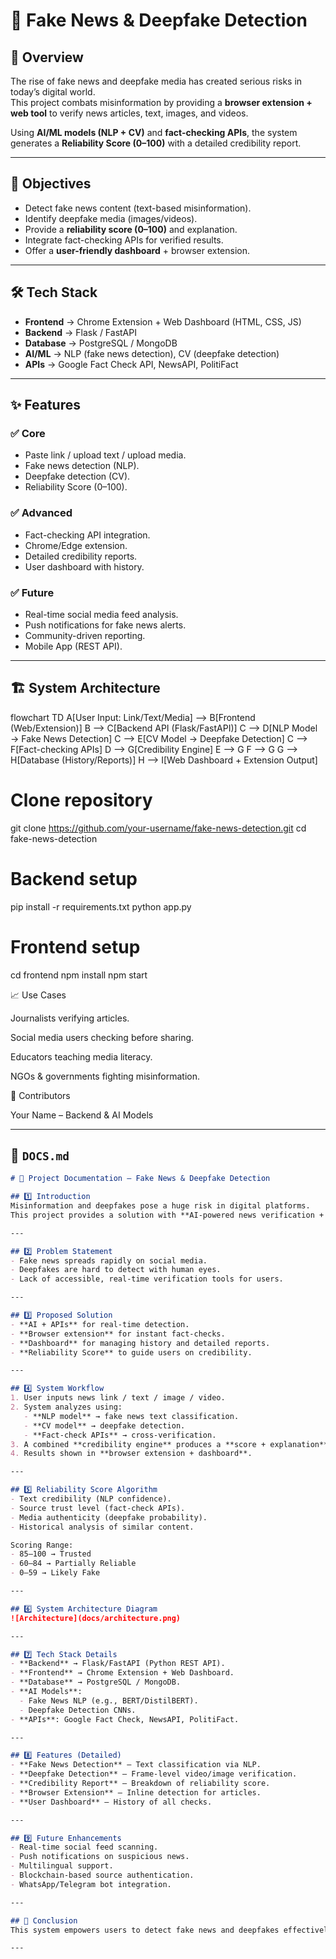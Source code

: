 # 📰 Fake News & Deepfake Detection

## 📖 Overview
The rise of fake news and deepfake media has created serious risks in today’s digital world.  
This project combats misinformation by providing a **browser extension + web tool** to verify news articles, text, images, and videos.  

Using **AI/ML models (NLP + CV)** and **fact-checking APIs**, the system generates a **Reliability Score (0–100)** with a detailed credibility report.

---

## 🎯 Objectives
- Detect fake news content (text-based misinformation).  
- Identify deepfake media (images/videos).  
- Provide a **reliability score (0–100)** and explanation.  
- Integrate fact-checking APIs for verified results.  
- Offer a **user-friendly dashboard** + browser extension.  

---

## 🛠️ Tech Stack
- **Frontend** → Chrome Extension + Web Dashboard (HTML, CSS, JS)  
- **Backend** → Flask / FastAPI  
- **Database** → PostgreSQL / MongoDB  
- **AI/ML** → NLP (fake news detection), CV (deepfake detection)  
- **APIs** → Google Fact Check API, NewsAPI, PolitiFact  

---

## ✨ Features
### ✅ Core
- Paste link / upload text / upload media.  
- Fake news detection (NLP).  
- Deepfake detection (CV).  
- Reliability Score (0–100).  

### ✅ Advanced
- Fact-checking API integration.  
- Chrome/Edge extension.  
- Detailed credibility reports.  
- User dashboard with history.  

### ✅ Future
- Real-time social media feed analysis.  
- Push notifications for fake news alerts.  
- Community-driven reporting.  
- Mobile App (REST API).  

---

## 🏗️ System Architecture
flowchart TD
    A[User Input: Link/Text/Media] --> B[Frontend (Web/Extension)]
    B --> C[Backend API (Flask/FastAPI)]
    C --> D[NLP Model → Fake News Detection]
    C --> E[CV Model → Deepfake Detection]
    C --> F[Fact-checking APIs]
    D --> G[Credibility Engine]
    E --> G
    F --> G
    G --> H[Database (History/Reports)]
    H --> I[Web Dashboard + Extension Output]

# Clone repository
git clone https://github.com/your-username/fake-news-detection.git
cd fake-news-detection

# Backend setup
pip install -r requirements.txt
python app.py

# Frontend setup
cd frontend
npm install
npm start

📈 Use Cases

Journalists verifying articles.

Social media users checking before sharing.

Educators teaching media literacy.

NGOs & governments fighting misinformation.

🤝 Contributors

Your Name – Backend & AI Models


---

## 📌 `DOCS.md`  

```markdown
# 📑 Project Documentation – Fake News & Deepfake Detection

## 1️⃣ Introduction
Misinformation and deepfakes pose a huge risk in digital platforms.  
This project provides a solution with **AI-powered news verification + media authentication**.

---

## 2️⃣ Problem Statement
- Fake news spreads rapidly on social media.  
- Deepfakes are hard to detect with human eyes.  
- Lack of accessible, real-time verification tools for users.  

---

## 3️⃣ Proposed Solution
- **AI + APIs** for real-time detection.  
- **Browser extension** for instant fact-checks.  
- **Dashboard** for managing history and detailed reports.  
- **Reliability Score** to guide users on credibility.  

---

## 4️⃣ System Workflow
1. User inputs news link / text / image / video.  
2. System analyzes using:  
   - **NLP model** → fake news text classification.  
   - **CV model** → deepfake detection.  
   - **Fact-check APIs** → cross-verification.  
3. A combined **credibility engine** produces a **score + explanation**.  
4. Results shown in **browser extension + dashboard**.  

---

## 5️⃣ Reliability Score Algorithm
- Text credibility (NLP confidence).  
- Source trust level (fact-check APIs).  
- Media authenticity (deepfake probability).  
- Historical analysis of similar content.  

Scoring Range:  
- 85–100 → Trusted  
- 60–84 → Partially Reliable  
- 0–59 → Likely Fake  

---

## 6️⃣ System Architecture Diagram
![Architecture](docs/architecture.png)

---

## 7️⃣ Tech Stack Details
- **Backend** → Flask/FastAPI (Python REST API).  
- **Frontend** → Chrome Extension + Web Dashboard.  
- **Database** → PostgreSQL / MongoDB.  
- **AI Models**:  
  - Fake News NLP (e.g., BERT/DistilBERT).  
  - Deepfake Detection CNNs.  
- **APIs**: Google Fact Check, NewsAPI, PolitiFact.  

---

## 8️⃣ Features (Detailed)
- **Fake News Detection** – Text classification via NLP.  
- **Deepfake Detection** – Frame-level video/image verification.  
- **Credibility Report** – Breakdown of reliability score.  
- **Browser Extension** – Inline detection for articles.  
- **User Dashboard** – History of all checks.  

---

## 9️⃣ Future Enhancements
- Real-time social feed scanning.  
- Push notifications on suspicious news.  
- Multilingual support.  
- Blockchain-based source authentication.  
- WhatsApp/Telegram bot integration.  

---

## 🔮 Conclusion
This system empowers users to detect fake news and deepfakes effectively, helping reduce misinformation spread on social platforms.  

---







